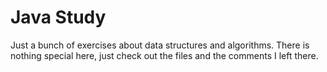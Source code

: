 # Java Study
Just a bunch of exercises about data structures and algorithms. There is nothing special here, just check out the files and the comments I left there.

